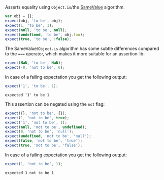 Asserts equality using `Object.is`/the [SameValue](http://people.mozilla.org/~jorendorff/es6-draft.html#sec-samevalue) algorithm.

```javascript
var obj = {};
expect(obj, 'to be', obj);
expect(1, 'to be', 1);
expect(null, 'to be', null);
expect(undefined, 'to be', obj.foo);
expect(true, 'to be', !false);
```

The SameValue/`Object.is` algorithm has some subtle differences compared to the `===` operator, which makes it more suitable for an assertion lib:

<!-- evaluate -->
```javascript
expect(NaN, 'to be', NaN);
expect(-0, 'not to be', 0);
```
<!-- /evaluate -->

In case of a failing expectation you get the following output:

```javascript
expect('1', 'to be', 1);
```

```output
expected '1' to be 1
```

This assertion can be negated using the `not` flag:

```javascript
expect({}, 'not to be', {});
expect(1, 'not to be', true);
expect('1', 'not to be', 1);
expect(null, 'not to be', undefined);
expect(0, 'not to be', 'null');
expect(undefined, 'not to be', 'null');
expect(false, 'not to be', 'true');
expect(true, 'not to be', 'false');
```

In case of a failing expectation you get the following output:

```javascript
expect(1, 'not to be', 1);
```

```output
expected 1 not to be 1
```
